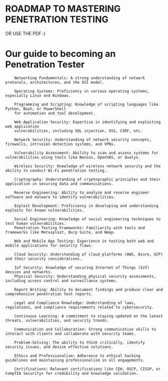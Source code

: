 # ROADMAP TO MASTERING PENETRATION TESTING



OR USE THE PDF :)



# Our  guide to becoming an Penetration Tester     


        Networking Fundamentals: A strong understanding of network protocols, architectures, and the OSI model.
        
        Operating Systems: Proficiency in various operating systems, especially Linux and Windows.
        
        Programming and Scripting: Knowledge of scripting languages like Python, Bash, or PowerShell 
        for automation and tool development.
        
        Web Application Security: Expertise in identifying and exploiting web application 
        vulnerabilities, including SQL injection, XSS, CSRF, etc.
        
        Network Security: Understanding of network security concepts, firewalls, intrusion detection systems, and VPNs.
        
        Vulnerability Assessment: Ability to scan and assess systems for vulnerabilities using tools like Nessus, OpenVAS, or Qualys.
        
        Wireless Security: Knowledge of wireless network security and the ability to conduct Wi-Fi penetration testing.
        
        Cryptography: Understanding of cryptographic principles and their application in securing data and communications.
        
        Reverse Engineering: Ability to analyze and reverse engineer software and malware to identify vulnerabilities.
        
        Exploit Development: Proficiency in developing and understanding exploits for known vulnerabilities.
        
        Social Engineering: Knowledge of social engineering techniques to test human vulnerabilities.
        Penetration Testing Frameworks: Familiarity with tools and frameworks like Metasploit, Burp Suite, and Nmap.
        
        Web and Mobile App Testing: Experience in testing both web and mobile applications for security flaws.
        
        Cloud Security: Understanding of cloud platforms (AWS, Azure, GCP) and their security considerations.
        
        IoT Security: Knowledge of securing Internet of Things (IoT) devices and networks.
        Physical Security: Understanding physical security assessments, including access control and surveillance systems.
        
        Report Writing: Ability to document findings and produce clear and comprehensive penetration test reports.
        
        Legal and Compliance Knowledge: Understanding of laws, regulations, and compliance requirements related to cybersecurity.
        
        Continuous Learning: A commitment to staying updated on the latest threats, vulnerabilities, and security trends.
        
        Communication and Collaboration: Strong communication skills to interact with clients and collaborate with security teams.
        
        Problem-Solving: The ability to think critically, identify security issues, and devise effective solutions.
        
        Ethics and Professionalism: Adherence to ethical hacking guidelines and maintaining professionalism in all engagements.
        
        Certifications: Relevant certifications like CEH, OSCP, CISSP, or CompTIA Security+ for credibility and knowledge validation.